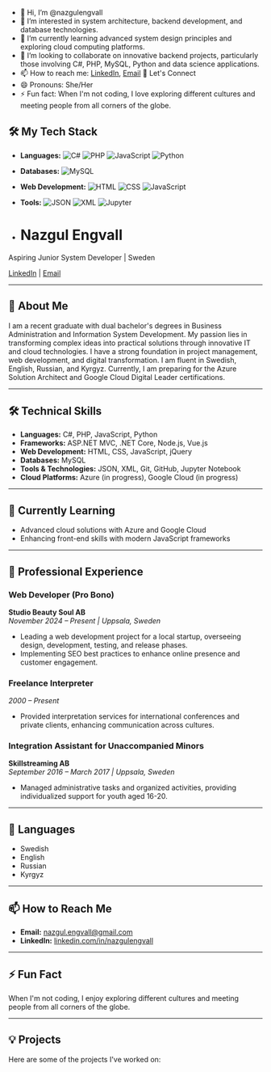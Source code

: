 - 👋 Hi, I’m @nazgulengvall
- 👀 I’m interested in system architecture, backend development, and database technologies.
- 🌱 I’m currently learning advanced system design principles and exploring cloud computing platforms.
- 💞️ I’m looking to collaborate on innovative backend projects, particularly those involving C#, PHP, MySQL, Python and data science applications.
- 📫 How to reach me: [LinkedIn](https://www.linkedin.com/in/nazgulengvall/), [Email](mailto:nazgul.engvall@gmail.com)  🤝 Let's Connect
- 😄 Pronouns: She/Her
- ⚡ Fun fact: When I'm not coding, I love exploring different cultures and meeting people from all corners of the globe.


## 🛠️ My Tech Stack

- **Languages:** ![C#](https://img.shields.io/badge/C%23-239120?style=flat&logo=c-sharp&logoColor=white) ![PHP](https://img.shields.io/badge/PHP-777BB4?style=flat&logo=php&logoColor=white) ![JavaScript](https://img.shields.io/badge/JavaScript-F7DF1E?style=flat&logo=javascript&logoColor=black) ![Python](https://img.shields.io/badge/Python-3776AB?style=flat&logo=python&logoColor=white)

- **Databases:** ![MySQL](https://img.shields.io/badge/MySQL-4479A1?style=flat&logo=mysql&logoColor=white)

- **Web Development:** ![HTML](https://img.shields.io/badge/HTML5-E34F26?style=flat&logo=html5&logoColor=white) ![CSS](https://img.shields.io/badge/CSS3-1572B6?style=flat&logo=css3&logoColor=white) ![JavaScript](https://img.shields.io/badge/JavaScript-F7DF1E?style=flat&logo=javascript&logoColor=black)

- **Tools:** ![JSON](https://img.shields.io/badge/JSON-000000?style=flat&logo=json&logoColor=white) ![XML](https://img.shields.io/badge/XML-8A2BE2?style=flat&logo=xml&logoColor=white) ![Jupyter](https://img.shields.io/badge/Jupyter-F37626?style=flat&logo=jupyter&logoColor=white)
- # Nazgul Engvall

Aspiring Junior System Developer | Sweden

[LinkedIn](https://www.linkedin.com/in/nazgulengvall) | [Email](mailto:nazgul.engvall@gmail.com)

---

## 👋 About Me

I am a recent graduate with dual bachelor's degrees in Business Administration and Information System Development. My passion lies in transforming complex ideas into practical solutions through innovative IT and cloud technologies. I have a strong foundation in project management, web development, and digital transformation. I am fluent in Swedish, English, Russian, and Kyrgyz. Currently, I am preparing for the Azure Solution Architect and Google Cloud Digital Leader certifications.

---

## 🛠️ Technical Skills

- **Languages:** C#, PHP, JavaScript, Python
- **Frameworks:** ASP.NET MVC, .NET Core, Node.js, Vue.js
- **Web Development:** HTML, CSS, JavaScript, jQuery
- **Databases:** MySQL
- **Tools & Technologies:** JSON, XML, Git, GitHub, Jupyter Notebook
- **Cloud Platforms:** Azure (in progress), Google Cloud (in progress)

---

## 🌱 Currently Learning

- Advanced cloud solutions with Azure and Google Cloud
- Enhancing front-end skills with modern JavaScript frameworks

---

## 💼 Professional Experience

### Web Developer (Pro Bono)
**Studio Beauty Soul AB**  
*November 2024 – Present | Uppsala, Sweden*

- Leading a web development project for a local startup, overseeing design, development, testing, and release phases.
- Implementing SEO best practices to enhance online presence and customer engagement.

### Freelance Interpreter
*2000 – Present*

- Provided interpretation services for international conferences and private clients, enhancing communication across cultures.

### Integration Assistant for Unaccompanied Minors
**Skillstreaming AB**  
*September 2016 – March 2017 | Uppsala, Sweden*

- Managed administrative tasks and organized activities, providing individualized support for youth aged 16-20.

---

## 💬 Languages

- Swedish
- English
- Russian
- Kyrgyz

---

## 📫 How to Reach Me

- **Email:** nazgul.engvall@gmail.com
- **LinkedIn:** [linkedin.com/in/nazgulengvall](https://www.linkedin.com/in/nazgulengvall)

---

## ⚡ Fun Fact

When I'm not coding, I enjoy exploring different cultures and meeting people from all corners of the globe.

---

## 💡 Projects

Here are some of the projects I've worked on:
 <!-- ✨ special ✨ 
```json
:::contextList

::contentReference[oaicite:0]{index=0}

**Studio Beauty Soul AB Website**  
Developed a fully functional and user-friendly website for a local startup, enhancing their online presence and customer engagement.
:::

:::contextList

::contentReference[oaicite:1]{index=1}

**Data Analysis with Jupyter Notebook**  
Conducted data analysis projects using Python and Jupyter Notebook, focusing on data visualization and interpretation.
:::

:::contextList

::contentReference[oaicite:2]{index=2}

**E-commerce Platform with ASP.NET Core**  
Collaborated on developing an e-commerce platform using ASP.NET Core, implementing features like user authentication and product management.
:::

:::contextList

::contentReference[oaicite:3]{index=3}

**Personal Portfolio Website**  
Created a personal portfolio website to showcase my projects and skills, utilizing HTML, CSS, JavaScript, and Vue.js.
:::

:::contextList

::contentReference[oaicite:4]{index=4}

**MySQL Database Management System**  
Designed and managed a MySQL database system for a small business, optimizing data storage and retrieval processes.
:::
-->
